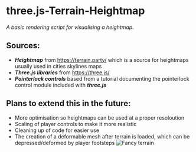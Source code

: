 # three.js-Terrain-Heightmap
*A basic rendering script for visualising a heightmap.*
## Sources:
* ***Heightmap*** from https://terrain.party/ which is a source for heightmaps usually used in cities skylines maps
* ***Three.js libraries*** from https://three.js/
* ***Pointerlock controls*** based from a tutorial documenting the pointerlock control module included with ***three.js***

## Plans to extend this in the future:
* More optimisation so heightmaps can be used at a proper resoloution
* Scaling of player controls to make it more realistic
* Cleaning up of code for easier use
* The creation of a deformable mesh after terrain is loaded, which can be depressed/deformed by player footsteps
![Fancy terrain](https://preview.ibb.co/dVKJWx/Screen_Shot_2018_04_22_at_19_04_04.jpg)
